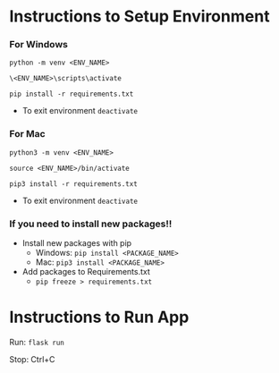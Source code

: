 # Instructions to Setup Environment

### For Windows
`python -m venv <ENV_NAME>`

`\<ENV_NAME>\scripts\activate`

`pip install -r requirements.txt` 

- To exit environment
`deactivate`

### For Mac
`python3 -m venv <ENV_NAME>`

`source <ENV_NAME>/bin/activate`

`pip3 install -r requirements.txt` 

- To exit environment
`deactivate`

### If you need to install new packages!!
- Install new packages with pip
  - Windows: `pip install <PACKAGE_NAME>`
  - Mac: `pip3 install <PACKAGE_NAME>`
- Add packages to Requirements.txt
  - `pip freeze > requirements.txt`
 
# Instructions to Run App

Run: `flask run`

Stop: Ctrl+C
